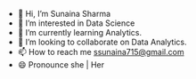 - 👋  Hi, I’m Sunaina Sharma
- 👀  I’m interested in Data Science
- 🌱  I’m currently learning Analytics.
- 💞️  I’m looking to collaborate on Data Analytics.
- 📫  How to reach me ssunaina715@gmail.com
- 😄  Pronounce she | Her
<!---
Sunaina715Sharma/Sunaina715Sharma is a ✨ special ✨ repository because its `README.md` (this file) appears on your GitHub profile.
You can click the Preview link to take a look at your changes.
--->
